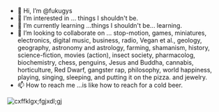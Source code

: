 - 👋 Hi, I’m @fukugys
- 👀 I’m interested in ... things I shouldn't be.
- 🌱 I’m currently learning ...things I shouldn't be... learning.
- 💞️ I’m looking to collaborate on ... stop-motion, games, miniatures, electronics, digital music, business, radio, Vegan et al., geology, geography, astronomy and astrology, farming, shamanism, history, science-fiction, movies (action), insect society, pharmacolog, biochemistry, chess, penguins, Jesus and Buddha, cannabis, horticulture, Red Dwarf, gangster rap, philosophy, world happiness, playing, singing, sleeping, and putting it on the pizza. and jewelry.
- 📫 How to reach me ...is like how to reach for a cold beer.

<!---
fukugys/fukugys is a ✨ special ✨ repository because its `README.md` (this file) appears on your GitHub profile.
You can click the Preview link to take a look at your changes.
--->
![cxffklgx;fgjxdl;gj](https://user-images.githubusercontent.com/105182216/209032970-1572cede-1609-453d-ade6-5bf48ebc195c.png)
